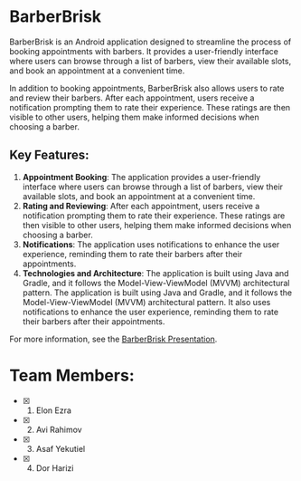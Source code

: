 
# BarberBrisk

BarberBrisk is an Android application designed to streamline the process of booking appointments with barbers. It provides a user-friendly interface where users can browse through a list of barbers, view their available slots, and book an appointment at a convenient time.

In addition to booking appointments, BarberBrisk also allows users to rate and review their barbers. After each appointment, users receive a notification prompting them to rate their experience. These ratings are then visible to other users, helping them make informed decisions when choosing a barber.

## Key Features:
1. **Appointment Booking**: The application provides a user-friendly interface where users can browse through a list of barbers, view their available slots, and book an appointment at a convenient time.
2. **Rating and Reviewing**: After each appointment, users receive a notification prompting them to rate their experience. These ratings are then visible to other users, helping them make informed decisions when choosing a barber.
3. **Notifications**: The application uses notifications to enhance the user experience, reminding them to rate their barbers after their appointments.
4. **Technologies and Architecture**: The application is built using Java and Gradle, and it follows the Model-View-ViewModel (MVVM) architectural pattern.
The application is built using Java and Gradle, and it follows the Model-View-ViewModel (MVVM) architectural pattern. It also uses notifications to enhance the user experience, reminding them to rate their barbers after their appointments.

For more information, see the [BarberBrisk Presentation](https://github.com/BarberBrisk-team/BarberBrisk/blob/2637e134c11170bef769af33631b8f5436878215/Docs/BarberBrisk%20presentation.pptx).

# Team Members:
- [x] 1. Elon Ezra
- [x] 2. Avi Rahimov
- [x] 3. Asaf Yekutiel
- [x] 4. Dor Harizi
